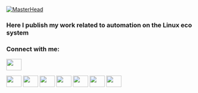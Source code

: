 [![MasterHead](https://imgs.search.brave.com/8LmxTafgMbmAFa0L6V4ZNntymmr5P2Ric9hah15SPB8/rs:fit:860:0:0/g:ce/aHR0cHM6Ly9zdDMu/ZGVwb3NpdHBob3Rv/cy5jb20vMTU3OTQ1/NC8xNzUwNi9pLzQ1/MC9kZXBvc2l0cGhv/dG9zXzE3NTA2ODQw/Mi1zdG9jay1waG90/by1zZXJ2ZXItcmFj/a3MtaW4tc2VydmVy/LXJvb20uanBn)](https://github.com/Pieter-Visscher)

<p align="center"> <h3 class="text-center">Here I publish my work related to automation on the Linux eco system </h3> </p>

<h3 align="left">Connect with me:</h3>
<p align="left">
<a href="https://www.linkedin.com/in/pieter-v-524bba1b5/" target="blank"><img align="center" src="https://cdn.jsdelivr.net/npm/simple-icons@3.0.1/icons/linkedin.svg" alt="" height="30" width="40" /></a>
</p>
<img align="center" src="https://img.shields.io/badge/Ansible-EE0000.svg?style=for-the-badge&logo=Ansible&logoColor=white" alt="" height="30" width="40" /></a>
<img align="center" src="https://img.shields.io/badge/Kubernetes-326CE5.svg?style=for-the-badge&logo=Kubernetes&logoColor=white" alt="" height="30" width="40" /></a>
<img align="center" src="https://img.shields.io/badge/GNU%20Bash-4EAA25.svg?style=for-the-badge&logo=GNU-Bash&logoColor=white" alt="" height="30" width="40" /></a>
<img align="center" src="https://img.shields.io/badge/Proxmox-E57000.svg?style=for-the-badge&logo=Proxmox&logoColor=white" alt="" height="30" width="40" /></a>
<img align="center" src="https://img.shields.io/badge/Debian-A81D33.svg?style=for-the-badge&logo=Debian&logoColor=white" alt="" height="30" width="40" /></a>
<img align="center" src="https://img.shields.io/badge/AlmaLinux-000000.svg?style=for-the-badge&logo=AlmaLinux&logoColor=white" alt="" height="30" width="40" /></a>
<img align="center" src="https://img.shields.io/badge/Linux-FCC624.svg?style=for-the-badge&logo=Linux&logoColor=black" alt="" height="30" width="40" /></a>

